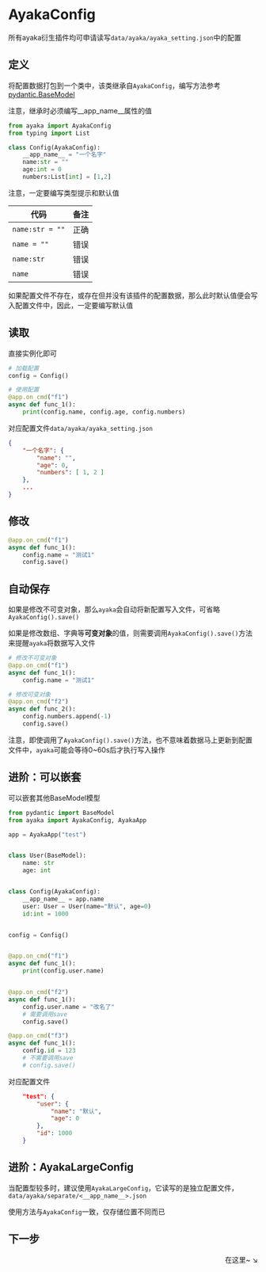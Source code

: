 # AyakaConfig

所有ayaka衍生插件均可申请读写`data/ayaka/ayaka_setting.json`中的配置

## 定义

将配置数据打包到一个类中，该类继承自`AyakaConfig`，编写方法参考[pydantic.BaseModel](https://docs.pydantic.dev/usage/models/)

注意，继承时必须编写__app_name__属性的值

```py
from ayaka import AyakaConfig
from typing import List

class Config(AyakaConfig):
    __app_name__ = "一个名字"
    name:str = ""
    age:int = 0
    numbers:List[int] = [1,2]
```

注意，一定要编写类型提示和默认值

| 代码            | 备注 |
| --------------- | ---- |
| `name:str = ""` | 正确 |
| `name = ""`     | 错误 |
| `name:str`      | 错误 |
| `name`          | 错误 |

如果配置文件不存在，或存在但并没有该插件的配置数据，那么此时默认值便会写入配置文件中，因此，一定要编写默认值

## 读取

直接实例化即可

```py
# 加载配置
config = Config()

# 使用配置
@app.on_cmd("f1")
async def func_1():
    print(config.name, config.age, config.numbers)
```

对应配置文件`data/ayaka/ayaka_setting.json`

```json
{
    "一个名字": {
        "name": "",
        "age": 0,
        "numbers": [ 1, 2 ]
    },
    ...
}
```

## 修改

```py
@app.on_cmd("f1")
async def func_1():
    config.name = "测试1"
    config.save()
```

## 自动保存

如果是修改不可变对象，那么`ayaka`会自动将新配置写入文件，可省略`AyakaConfig().save()`

如果是修改数组、字典等**可变对象**的值，则需要调用`AyakaConfig().save()`方法来提醒`ayaka`将数据写入文件

```py
# 修改不可变对象
@app.on_cmd("f1")
async def func_1():
    config.name = "测试1"

# 修改可变对象
@app.on_cmd("f2")
async def func_2():
    config.numbers.append(-1)
    config.save()
```

注意，即使调用了`AyakaConfig().save()`方法，也不意味着数据马上更新到配置文件中，`ayaka`可能会等待0~60s后才执行写入操作

## 进阶：可以嵌套

可以嵌套其他BaseModel模型

```py hl_lines="14"
from pydantic import BaseModel
from ayaka import AyakaConfig, AyakaApp

app = AyakaApp("test")


class User(BaseModel):
    name: str
    age: int


class Config(AyakaConfig):
    __app_name__ = app.name
    user: User = User(name="默认", age=0)
    id:int = 1000


config = Config()


@app.on_cmd("f1")
async def func_1():
    print(config.user.name)


@app.on_cmd("f2")
async def func_1():
    config.user.name = "改名了"
    # 需要调用save
    config.save()

@app.on_cmd("f3")
async def func_1():
    config.id = 123
    # 不需要调用save
    # config.save()
```

对应配置文件

```json
    "test": {
        "user": {
            "name": "默认",
            "age": 0
        },
        "id": 1000
    }
```

## 进阶：AyakaLargeConfig

当配置型较多时，建议使用`AyakaLargeConfig`，它读写的是独立配置文件，`data/ayaka/separate/<__app_name__>.json`

使用方法与`AyakaConfig`一致，仅存储位置不同而已

## 下一步

<div align="right">
    在这里~ ↘
</div>
